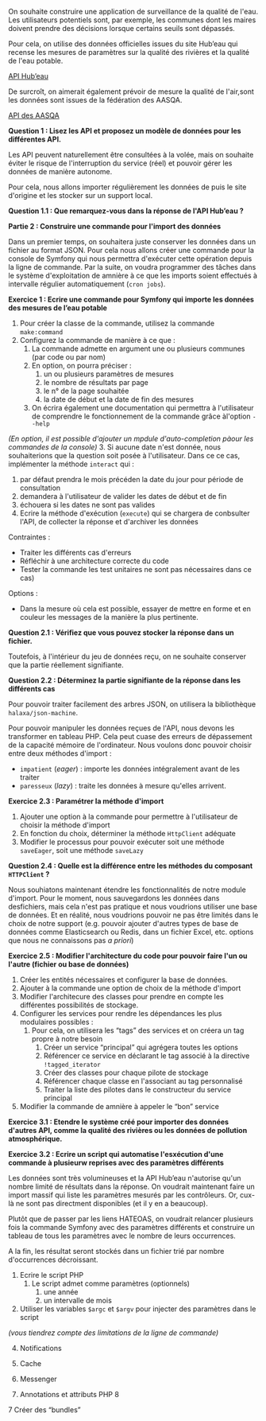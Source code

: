 On souhaite construire une application de surveillance de la qualité de l'eau. Les utilisateurs potentiels sont, par exemple, les communes dont les maires doivent prendre des décisions lorsque certains seuils sont dépassés.

Pour cela, on utilise des données officielles issues du site Hub’eau qui recense les mesures de paramètres sur la qualité des rivières et la qualité de l'eau potable.

[API Hub’eau](https://hubeau.eaufrance.fr/page/apis)

De surcroît, on aimerait également prévoir de mesure la qualité de l'air,sont les données sont issues de la fédération des AASQA.

[API des AASQA](https://atmo-france.org/les-donnees/)

**Question 1 : Lisez les API et proposez un modèle de données pour les différentes API.**

Les API peuvent naturellement être consultées à la volée, mais on souhaite éviter le risque de l'interruption du service (réel) et pouvoir gérer les données de manière autonome.

Pour cela, nous allons importer régulièrement les données de puis le site d'origine et les stocker sur un support local.

**Question 1.1 : Que remarquez-vous dans la réponse de l'API Hub’eau ?** 

**Partie 2 : Construire une commande pour l'import des données**

Dans un premier temps, on souhaitera juste conserver les données dans un fichier au format JSON. Pour cela nous allons créer une commande pour la console de Symfony qui nous permettra d'exécuter cette opération depuis la ligne de commande. Par la suite, on voudra programmer des tâches dans le système d'exploitation de amnière à ce que les imports soient effectués à intervalle régulier automatiquement (`cron jobs`). 

**Exercice 1 : Ecrire une commande pour Symfony qui importe les données des mesures de l’eau potable**

1. Pour créer la classe de la commande, utilisez la commande `make:command`
2. Configurez la commande de manière à ce que :
   1. La commande admette en argument une ou plusieurs communes (par code ou par nom)
   2. En option, on pourra préciser :
      1. un ou plusieurs paramètres de mesures
      2. le nombre de résultats par page
      3. le n° de la page souhaitée
      4. la date de début et la date de fin des mesures
   3. On écrira également une documentation qui permettra à l'utilisateur de comprendre le fonctionnement de la commande grâce àl'option `--help`

_(En option, il est possible d'ajouter un mpdule d'auto-completion pàour les commandes de la console)_
3. Si aucune date n'est donnée, nous souhaiterions que la question soit posée à l'utilisateur. Dans ce ce cas, implémenter la méthode `interact` qui :
   1. par défaut prendra le mois précéden la date du jour pour période de consultation
   2. demandera à l'utilisateur de valider les dates de début et de fin
   3. échouera si les dates ne sont pas valides
4. Ecrire la méthode d'exécution (`execute`) qui se chargera de conbsulter l'API, de collecter la réponse et d'archiver les données

Contraintes :
- Traiter les différents cas d'erreurs
- Réfléchir à une architecture correcte du code
- Tester la commande les test unitaires ne sont pas nécessaires dans ce cas)

Options :
- Dans la mesure où cela est possible, essayer de mettre en forme et en couleur les messages de la manière la plus pertinente.

**Question 2.1 : Vérifiez que vous pouvez stocker la réponse dans un fichier.**

Toutefois, à l'intérieur du jeu de données reçu, on ne souhaite conserver que la partie réellement signifiante.

**Question 2.2 : Déterminez la partie signifiante de la réponse dans les différents cas**

Pour pouvoir traiter facilement des arbres JSON, on utilisera la bibliothèque `halaxa/json-machine`.

Pour pouvoir manipuler les données reçues de l'API, nous devons les transformer en tableau PHP. Cela peut cuase des erreurs de dépassement de la capacité mémoire de l'ordinateur. Nous voulons donc pouvoir choisir entre deux méthodes d'import :

- `impatient` (_eager_) : importe les données intégralement avant de les traiter
- `paresseux` (_lazy_) : traite les données à mesure qu'elles arrivent.

**Exercice 2.3 : Paramétrer la méthode d'import**

1. Ajouter une option à la commande pour permettre à l'utilisateur de choisir la méthode d'import
2. En fonction du choix, déterminer la méthode `HttpClient` adéquate
3. Modifier le processus pour pouvoir exécuter soit une méthode `saveEager`, soit une méthode `saveLazy`

**Question 2.4 : Quelle est la différence entre les méthodes du composant `HTTPClient` ?**

Nous souhiatons maintenant étendre les fonctionnalités de notre module d'import. Pour le moment, nous sauvegardons les données dans desfichiers, mais cela n'est pas pratique et nous voudrions utiliser une base de données. Et en réalité, nous voudrions pouvoir ne pas être limités dans le choix de notre support (e.g. pouvoir ajouter d'autres types de base de données comme Elasticsearch ou Redis, dans un fichier Excel, etc. options que nous ne connaissons pas _a priori_)

**Exercice 2.5 : Modifier l'architecture du code pour pouvoir faire l'un ou l'autre (fichier ou base de données)**

1. Créer les entités nécessaires et configurer la base de données.
2. Ajouter à la commande une option de choix de la méthode d'import
3. Modifier l'architecure des classes pour prendre en compte les différentes possibilités de stockage.
4. Configurer les services pour rendre les dépendances les plus modulaires possibles :
   1. Pour cela, on utilisera les “tags” des services et on créera un tag propre à notre besoin
      1. Créer un service “principal” qui agrégera toutes les options
      2. Référencer ce service en déclarant le tag associé à la directive `!tagged_iterator`
      3. Créer des classes pour chaque pilote de stockage
      4. Référencer chaque classe en l'associant au tag personnalisé
      5. Traiter la liste des pilotes dans le constructeur du service principal
5. Modifier la commande de amnière à appeler le “bon” service

**Exercice 3.1 : Etendre le système créé pour importer des données d'autres API, comme la qualité des rivières ou les données de pollution atmosphérique.**


**Exercice 3.2 : Ecrire un script qui automatise l'esxécution d'une commande à plusieurw reprises avec des paramètres différents**

Les données sont très volumineuses et la API Hub’eau n'autorise qu'un nombre limité de résultats dans la réponse. On voudrait maintenant faire un import massif qui liste les paramètres mesurés par les contrôleurs. Or, cux-là ne sont pas directment disponibles (et il y en a beaucoup). 

Plutôt que de passer par les liens HATEOAS, on voudrait relancer plusieurs fois la commande Symfony avec des paramètres différents et construire un tableau de tous les paramètres avec le nombre de leurs occurrences.

A la fin, les résultat seront stockés dans un fichier trié par nombre d'occurrences décroissant.

1. Ecrire le script PHP
   1. Le script admet comme paramètres (optionnels)
      1. une année
      2. un intervalle de mois
2. Utiliser les variables `$argc` et `$argv` pour injecter des paramètres dans le script 

_(vous tiendrez compte des limitations de la ligne de commande)_


4. Notifications

5. Cache

6. Messenger

7. Annotations et attributs PHP 8

7 Créer des “bundles”